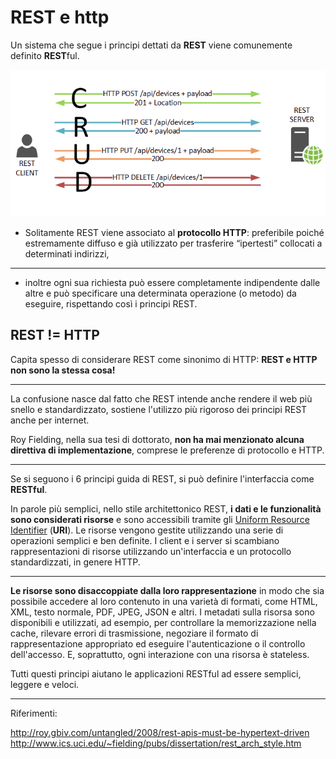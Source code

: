 # REST e http

Un sistema che segue i principi dettati da **REST** viene comunemente definito **REST**ful.

![REST](https://raw.githubusercontent.com/maboglia/Fondamenti/master/img/REST.png)

* Solitamente REST viene associato al **protocollo HTTP**: preferibile poiché estremamente diffuso e già utilizzato per trasferire “ipertesti” collocati a determinati indirizzi,

---

* inoltre ogni sua richiesta può essere completamente indipendente dalle altre e può specificare una determinata operazione (o metodo) da eseguire, rispettando così i principi REST.


## REST != HTTP

Capita spesso di considerare REST come sinonimo di HTTP:
**REST e HTTP non sono la stessa cosa!**

---

La confusione nasce dal fatto che REST intende anche rendere il web più snello e standardizzato, sostiene l'utilizzo più rigoroso dei principi REST anche per internet.

Roy Fielding, nella sua tesi di dottorato, **non ha mai menzionato alcuna direttiva di implementazione**, comprese le preferenze di protocollo e HTTP. 

---

Se si seguono i 6 principi guida di REST, si può definire l'interfaccia come **RESTful**.

In parole più semplici, nello stile architettonico REST, **i dati e le funzionalità sono considerati risorse** e sono accessibili tramite gli [Uniform Resource Identifier](046_URI_URL.md) (**URI**). Le risorse vengono gestite utilizzando una serie di operazioni semplici e ben definite. I client e i server si scambiano rappresentazioni di risorse utilizzando un'interfaccia e un protocollo standardizzati, in genere HTTP.

---

**Le risorse sono disaccoppiate dalla loro rappresentazione** in modo che sia possibile accedere al loro contenuto in una varietà di formati, come HTML, XML, testo normale, PDF, JPEG, JSON e altri. I metadati sulla risorsa sono disponibili e utilizzati, ad esempio, per controllare la memorizzazione nella cache, rilevare errori di trasmissione, negoziare il formato di rappresentazione appropriato ed eseguire l'autenticazione o il controllo dell'accesso. E, soprattutto, ogni interazione con una risorsa è stateless.

Tutti questi principi aiutano le applicazioni RESTful ad essere semplici, leggere e veloci.

---

Riferimenti:

http://roy.gbiv.com/untangled/2008/rest-apis-must-be-hypertext-driven
http://www.ics.uci.edu/~fielding/pubs/dissertation/rest_arch_style.htm